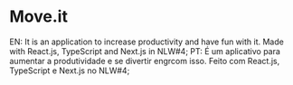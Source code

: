# Move.it
 EN: It is an application to increase productivity and have fun with it. Made with React.js, TypeScript and Next.js in NLW#4;
 PT: É um aplicativo para aumentar a produtividade e se divertir engrcom isso. Feito com React.js, TypeScript e Next.js no NLW#4;
